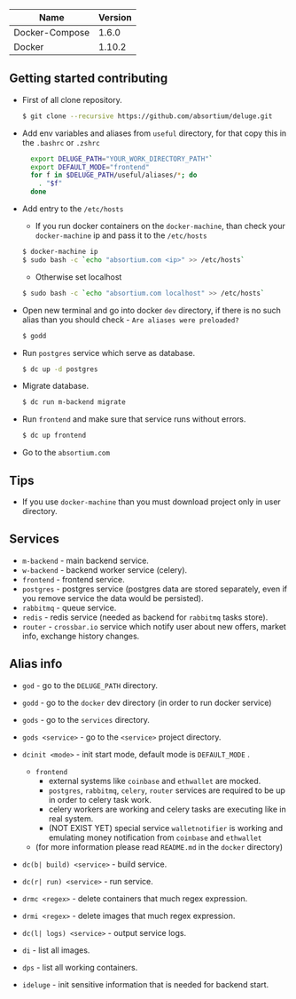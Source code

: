 Name  | Version
------------- | -------------
Docker-Compose | 1.6.0
Docker | 1.10.2

## Getting started contributing
* First of all clone repository.  
  ```bash
  $ git clone --recursive https://github.com/absortium/deluge.git
  ```

* Add env variables and aliases from `useful` directory, for that copy this in the `.bashrc` or `.zshrc`
  ```bash
    export DELUGE_PATH="YOUR_WORK_DIRECTORY_PATH"`
    export DEFAULT_MODE="frontend"
    for f in $DELUGE_PATH/useful/aliases/*; do
      . "$f"
    done  
  ```

* Add entry to the `/etc/hosts`
   * If you run docker containers on the `docker-machine`, than check your `docker-machine` ip and pass it to the `/etc/hosts`
   ```bash
   $ docker-machine ip
   $ sudo bash -c `echo "absortium.com <ip>" >> /etc/hosts`
   ```
   * Otherwise set localhost
   ```bash
   $ sudo bash -c `echo "absortium.com localhost" >> /etc/hosts`
   ```
   
* Open new terminal and go into docker `dev` directory, if there is no such alias than you should check - `Are aliases were preloaded?`
  ```bash
  $ godd
  ```

* Run `postgres` service which serve as database.
  ```bash
  $ dc up -d postgres
  ```
* Migrate database.
  ```bash
  $ dc run m-backend migrate
  ```
  
* Run `frontend` and make sure that service runs without errors.
  ```bash
  $ dc up frontend
  ```

* Go to the `absortium.com`
    
## Tips
* If you use `docker-machine` than you must download project only in user directory.
 
## Services
* `m-backend` - main backend service.
* `w-backend` - backend worker service (celery).
* `frontend` - frontend service.
* `postgres` - postgres service (postgres data are stored separately, even if you remove service the data would be persisted).
* `rabbitmq` - queue service.
* `redis` - redis service (needed as backend for `rabbitmq` tasks store).
* `router` - `crossbar.io` service which notify user about new offers, market info, exchange history changes.

## Alias info
* `god` - go to the `DELUGE_PATH` directory.
* `godd` - go to the `docker` dev directory (in order to run docker service)
* `gods` - go to the `services` directory.
* `gods <service>` - go to the `<service>` project directory.
* `dcinit <mode>` - init start mode, default mode is `DEFAULT_MODE` .
    * `frontend`
        * external systems like `coinbase` and `ethwallet` are mocked.
        * `postgres`, `rabbitmq`, `celery`, `router` services are required to be up in order to celery task work.
        * celery workers are working and celery tasks are executing like in real system.
        * (NOT EXIST YET) special service `walletnotifier` is working and emulating money notification from `coinbase` and `ethwallet` 
    * (for more information please read `README.md` in the `docker` directory)         
   
* `dc(b| build) <service>` - build service.
* `dc(r| run) <service>` - run service.
* `drmc <regex>` - delete containers that much regex expression.
* `drmi <regex>` - delete images that much regex expression.
* `dc(l| logs) <service>` - output service logs.
* `di` - list all images.
* `dps` - list all working containers.
* `ideluge` - init sensitive information that is needed for backend start.
